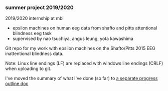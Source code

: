 ### **summer project 2019/2020**
2019/2020 internship at mbi

* epsilon machines on human eeg data from shafto and pitts attentional blindness eeg task
* supervised by nao tsuchiya, angus leung, yota kawashima

Git repo for my work with epsilon machines on the Shafto/Pitts 2015 EEG inattentional blindness data.

Note: Linux line endings (LF) are replaced with windows line endings (CRLF) when uploading to git. 

I've moved the summary of what I've done (so far) to [a separate progress outline doc](C:\Users\wiwax\github\summerproject\progressoutline.md)
